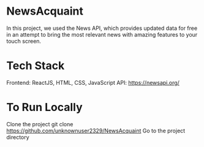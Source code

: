 # NewsAcquaint
In this project, we used the News API, which provides updated data for free in an attempt to bring the most relevant news with amazing features to your touch screen.
# Tech Stack
Frontend: ReactJS, HTML, CSS, JavaScript
API: https://newsapi.org/
# To Run Locally
Clone the project
  git clone https://github.com/unknownuser2329/NewsAcquaint
Go to the project directory
